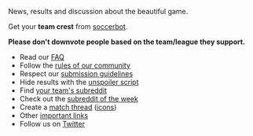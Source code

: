 News, results and discussion about the beautiful game.

[](//#redditch) Get your **team crest** from [soccerbot](/r/soccerbot/new/?sort=new).

**Please don't downvote people based on the team/league they support.**

* Read our [FAQ](/r/soccer/wiki/index)
* Follow the [rules of our community](/r/soccer/wiki/communityrules)
* Respect our [submission guidelines](/r/soccer/wiki/submissionguidelines)
* Hide results with the [unspoiler script](http://userscripts.org/scripts/show/75108)
* Find [your team's subreddit](/r/soccer/wiki/relatedsubreddits)
* Check out the [subreddit of the week](/r/jleague)
* Create a [match thread](/r/soccer/wiki/matchthreads) ([icons](/rerge))
* Other [important links](/r/soccer/wiki/index#wiki_important_links)
* Follow us on [Twitter](http://twitter.com/redditsoccer)